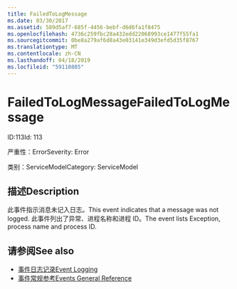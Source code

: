 ```yaml
---
title: FailedToLogMessage
ms.date: 03/30/2017
ms.assetid: 589d5af7-685f-4456-bebf-d6d6fa1f8475
ms.openlocfilehash: 4736c259fbc28a432edd22068993ce1477f55fa1
ms.sourcegitcommit: 0be8a279af6d8a43e03141e349d3efd5d35f8767
ms.translationtype: MT
ms.contentlocale: zh-CN
ms.lasthandoff: 04/18/2019
ms.locfileid: "59110885"
---
```

# <a name="failedtologmessage"></a><span data-ttu-id="3a2b0-102">FailedToLogMessage</span><span class="sxs-lookup"><span data-stu-id="3a2b0-102">FailedToLogMessage</span></span>
<span data-ttu-id="3a2b0-103">ID:113</span><span class="sxs-lookup"><span data-stu-id="3a2b0-103">Id: 113</span></span>  
  
 <span data-ttu-id="3a2b0-104">严重性：Error</span><span class="sxs-lookup"><span data-stu-id="3a2b0-104">Severity: Error</span></span>  
  
 <span data-ttu-id="3a2b0-105">类别：ServiceModel</span><span class="sxs-lookup"><span data-stu-id="3a2b0-105">Category: ServiceModel</span></span>  
  
## <a name="description"></a><span data-ttu-id="3a2b0-106">描述</span><span class="sxs-lookup"><span data-stu-id="3a2b0-106">Description</span></span>  
 <span data-ttu-id="3a2b0-107">此事件指示消息未记入日志。</span><span class="sxs-lookup"><span data-stu-id="3a2b0-107">This event indicates that a message was not logged.</span></span> <span data-ttu-id="3a2b0-108">此事件列出了异常、进程名称和进程 ID。</span><span class="sxs-lookup"><span data-stu-id="3a2b0-108">The event lists Exception, process name and process ID.</span></span>  
  
## <a name="see-also"></a><span data-ttu-id="3a2b0-109">请参阅</span><span class="sxs-lookup"><span data-stu-id="3a2b0-109">See also</span></span>

- [<span data-ttu-id="3a2b0-110">事件日志记录</span><span class="sxs-lookup"><span data-stu-id="3a2b0-110">Event Logging</span></span>](../../../../../docs/framework/wcf/diagnostics/event-logging/index.md)
- [<span data-ttu-id="3a2b0-111">事件常规参考</span><span class="sxs-lookup"><span data-stu-id="3a2b0-111">Events General Reference</span></span>](../../../../../docs/framework/wcf/diagnostics/event-logging/events-general-reference.md)
